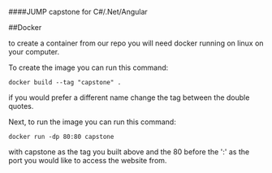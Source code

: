 ####JUMP capstone for C#/.Net/Angular

##Docker

to create a container from our repo you will need docker running on linux on your computer. 

To create the image you can run this command:

    docker build --tag "capstone" .

if you would prefer a different name change the tag between the double quotes.

Next, to run the image you can run this command:

    docker run -dp 80:80 capstone

with capstone as the tag you built above and the 80 before the ':' as the port you would like to access the website from. 

